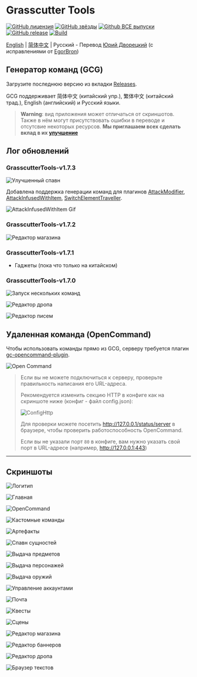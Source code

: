 # Grasscutter Tools

[![GitHub лицензия](https://img.shields.io/github/license/jie65535/GrasscutterCommandGenerator)](https://github.com/jie65535/GrasscutterCommandGenerator/blob/main/LICENSE)
[![GitHub звёзды](https://img.shields.io/github/stars/jie65535/GrasscutterCommandGenerator)](https://github.com/jie65535/GrasscutterCommandGenerator/stargazers)
[![Github ВСЕ выпуски](https://img.shields.io/github/downloads/jie65535/GrasscutterCommandGenerator/total.svg)](https://github.com/jie65535/GrasscutterCommandGenerator/releases)
[![GitHub release](https://img.shields.io/github/v/release/jie65535/GrasscutterCommandGenerator)](https://github.com/jie65535/GrasscutterCommandGenerator/releases/latest)
[![Build](https://github.com/jie65535/GrasscutterCommandGenerator/actions/workflows/build.yml/badge.svg)](https://github.com/jie65535/GrasscutterCommandGenerator/actions/workflows/build.yml)

[English](README.md) | [简体中文](README_zh-cn.md) | Русский - Перевод [Юрий Дворецкий](https://github.com/yurikenjx) (с исправлениями от [EgorBron](https://github.com/EgorBron)) 

## Генератор команд (GCG)

Загрузите последнюю версию из вкладки [Releases](https://github.com/jie65535/GrasscutterCommandGenerator/releases).

GCG поддерживает 简体中文 (китайский упр.), 繁体中文 (китайский трад.), English (английский) и Русский языки.

> **Warning**: вид приложения может отличаться от скриншотов. Также в нём могут присутствовать ошибки в переводе и отсутсвие некоторых ресурсов. **Мы приглашаем всех сделать вклад в их [улучшение](/Source/GrasscutterTools/Resources/ru-ru)**

## Лог обновлений
### GrasscutterTools-v1.7.3
![Улучшенный спавн](Doc/Screenshots-ru/5-Spawn.png)

Добавлена поддержка генерации команд для плагинов [AttackModifier](https://github.com/NotThorny/AttackModifier), [AttackInfusedWithItem](https://github.com/snoobi-seggs/AttackInfusedWithItem), [SwitchElementTraveller](https://github.com/Penelopeep/SwitchElementTraveller).

![AttackInfusedWithItem Gif](Doc/Screenshots/AttackMod.gif)

### GrasscutterTools-v1.7.2
![Редактор магазина](Doc/Screenshots-ru/13-Shop.png)

### GrasscutterTools-v1.7.1
 - Гаджеты (пока что только на китайском)

### GrasscutterTools-v1.7.0

![Запуск нескольких команд](Doc/Screenshots/RunMultipleCommands.png)

![Редактор дропа](Doc/Screenshots-ru/15-Drops.png)

![Редактор писем](Doc/Screenshots-ru/10-Mail.png)

## Удаленная команда (OpenCommand)

Чтобы использовать команды прямо из GCG, серверу требуется плагин [gc-opencommand-plugin](https://github.com/jie65535/gc-opencommand-plugin).

![Open Command](Doc/Screenshots/OpenCommand.gif)

> Если вы не можете подключиться к серверу, проверьте правильность написания его URL-адреса.
>
> Рекомендуется изменить секцию HTTP в конфиге как на скриншоте ниже (конфиг - файл config.json):
>
> ![ConfigHttp](Doc/Screenshots/ConfigHttp.png)
>
> Для проверки можете посетить http://127.0.0.1/status/server в браузере, чтобы проверить работоспособность OpenCommand.
>
> Если вы не указали порт `80` в конфиге, вам нужно указать свой порт в URL-адресе (например, http://127.0.0.1:443)

---

## Скриншоты

![Логитип](Doc/Screenshots/GrasscutterLogo.png)

![Главная](Doc/Screenshots-ru/1-Home.png)

![OpenCommand](Doc/Screenshots-ru/2-Opencommand.png)

![Кастомные команды](Doc/Screenshots-ru/3-Custom.png)

![Артефакты](Doc/Screenshots-ru/4-Artifacts.png)

![Спавн сущностей](Doc/Screenshots-ru/5-Spawn.png)

![Выдача предметов](Doc/Screenshots-ru/6-Give.png)

![Выдача персонажей](Doc/Screenshots-ru/7-Character.png)

![Выдача оружий](Doc/Screenshots-ru/8-Weapons.png)

![Управление аккаунтами](Doc/Screenshots-ru/9-Accounts.png)

![Почта](Doc/Screenshots-ru/10-Mail.png)

![Квесты](Doc/Screenshots-ru/11-Quests.png)

![Сцены](Doc/Screenshots-ru/12-Scenes.png)

![Редактор магазина](Doc/Screenshots-ru/13-Shop.png)

![Редактор баннеров](Doc/Screenshots-ru/14-Gachas.png)

![Редактор дропа](Doc/Screenshots-ru/14-Drops.png)

![Браузер текстов](Doc/Screenshots-ru/16-Textmaps.png)